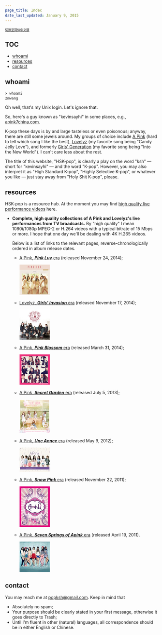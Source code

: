 ```yaml
---
page_title: Index
date_last_updated: January 9, 2015
---
```

<p style="font-size:10px"><a href="index-zh.html"><u>切换至简体中文版</u></a></p>

<h2 id="TOC">TOC</h2>

* [whoami](#whoami)
* [resources](#resources)
* [contact](#contact)

<h2 id="whoami">whoami</h2>

```
> whoami
zmwang
```

Oh well, that's my Unix login. Let's ignore that.

So, here's a guy known as "kevinsayhi" in some places, e.g., [apink7china.com](http://www.apink7china.com/index.php).

K-pop these days is by and large tasteless or even poisonous; anyway, there are still some jewels around. My groups of choice include [A Pink](https://en.wikipedia.org/wiki/A_Pink) (hard to tell which song I like the best), [Lovelyz](https://en.wikipedia.org/wiki/Lovelyz) (my favorite song being "Candy Jelly Love"), and formerly [Girls' Generation](https://en.wikipedia.org/wiki/Girls'_Generation) (my favorite song being "Into the New World"). I can't care less about the rest.

The title of this website, "HSK-pop", is clearly a play on the word "ksh" — short for "kevinsayhi" — and the word "K-pop". However, you may also interpret it as "High Standard K-pop", "Highly Selective K-pop", or whatever you like — just stay away from "Holy Shit K-pop", please.

<h2 id="resources">resources</h2>

HSK-pop is a resource hub. At the moment you may find [high quality live performance videos](#live) here.

* <a id="live"></a>**Complete, high quality collections of A Pink and Lovelyz's live performances from TV broadcasts.** By "high quality" I mean 1080i/1080p MPEG-2 or H.264 videos with a typical bitrate of 15 Mbps or more. I hope that one day we'll be dealing with 4K H.265 videos.

  Below is a list of links to the relevant pages, reverse-chronologically ordered in album release dates.

  * [A Pink, __*Pink Luv*__ era](/20141124-pink-luv.html) (released November 24, 2014);

    [![album cover](/images/20141124-pink-luv_100x-1.jpg)](/20141124-pink-luv.html)

  * [Lovelyz, __*Girls' Invasion*__ era](/20141117-girls-invasion.html) (released November 17, 2014);

    [![album cover](/images/20141117-girls-invasion_100x-1.jpg)](/20141117-girls-invasion.html)

  * [A Pink, __*Pink Blossom*__ era](/20140331-pink-blossom.html) (released March 31, 2014);

    [![album cover](/images/20140331-pink-blossom_100x-1.jpg)](/20140331-pink-blossom.html)

  * [A Pink, __*Secret Garden*__ era](/20130705-secret-garden.html) (released July 5, 2013);

    [![album cover](/images/20130705-secret-garden_100x-1.jpg)](/20130705-secret-garden.html)

  * [A Pink, __*Une Annee*__ era](/20120509-une-annee.html) (released May 9, 2012);

    [![album cover](/images/20120509-une-annee_100x-1.jpg)](/20120509-une-annee.html)

  * [A Pink, __*Snow Pink*__ era](/20111122-snow-pink.html) (released November 22, 2011);

    [![album cover](/images/20111122-snow-pink_100x-1.jpg)](/20111122-snow-pink.html)

  * [A Pink, __*Seven Springs of Apink*__ era](/20110419-seven-springs-of-apink.html) (released April 19, 2011).

    [![album cover](/images/20110419-seven-springs-of-a-pink_100x-1.jpg)](/20110419-seven-springs-of-apink.html)

<h2 id="contact">contact</h2>

You may reach me at <a href=mailto:popksh@gmail.com>popksh@gmail.com</a>. Keep in mind that

* Absolutely no spam;
* Your purpose should be clearly stated in your first message, otherwise it goes directly to Trash;
* Until I'm fluent in other (natural) languages, all correspondence should be in either English or Chinese.
